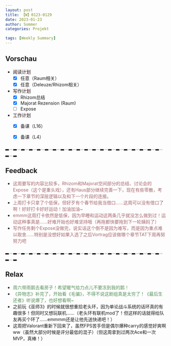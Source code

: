 ```yaml
---
layout: post
title: 【W】0123-0129
date: 2023-01-23
author: Sommer
categories: Projekt

tags: [Weekly Summary]
--- 
```



## Vorschau

- <font style="background:#fcf2f4">阅读计划</font>
  - [x] 任意（Raum相关）     
  - [x] 任意（Deleuze/Rhizom相关）                     
- <font style="background:#fcf2f4">写作计划</font>
  - [x] Rhizom总结
  - [x] Majorat Rezension (Raum)
  - [ ] Expose
- <font style="background:#fcf2f4">工作计划</font>
  - [x] 备课（L16）
  - [x] 备课（L4）


▂﹍▂﹍▂﹍▂﹍▂﹍▂﹍▂﹍▂﹍▂﹍▂﹍▂﹍▂﹍▂﹍▂﹍▂﹍▂﹍▂﹍▂﹍▂﹍▂﹍▂﹍▂

## Feedback

- <font style="color:#a66870">这周要写的内容比较多，Rhizom和Majorat空间部分的总结、讨论会的Expose（这个是重头戏），还有Haus部分继续完善一下，现在有些零散，考虑一下章节的深层逻辑以及和下一个片段的连接。</font><br>
- <font style="color:#a66870">上周打卡只拿了个低保，但好歹有个春节给我当借口……这周可以没有借口了啊！好好打卡好好运动！加油加油~</font><br>
- <font style="color:#a66870">emmm这周打卡依然是低保，因为早睡和运动这两条几乎就没怎么做到过！运动这种事真是……好难开始也好难坚持哦（再拖都快要拖到下一轮姨妈了）</font><br>
- <font style="color:#a66870">写作任务剩个Expose没做完，说实话这个倒不是因为难写，而是因为重点难以取舍……特别是没想好如果入选了之后Vortrag应该做哪个章节TAT下周再努努力吧</font><br>

▂﹍▂﹍▂﹍▂﹍▂﹍▂﹍▂﹍▂﹍▂﹍▂﹍▂﹍▂﹍▂﹍▂﹍▂﹍▂﹍▂﹍▂﹍▂﹍▂﹍▂﹍▂

## Relax

- <font style="color:#56925A">周六带雨鹅去看房子！希望暖气给力点儿不要冻到我的鹅！</font><br>
- <font style="color:#56925A">《异物志》补完了，开始看《毛骗》，不得不说这剧组真是太穷了！《最后生还者》听说爆了，也好想看啊~</font><br>
- <font style="color:#56925A"></font>之前玩《巫师3》的时候就很想重拾老头环，因为单论战斗系统的话环真的有趣很多！但同时又想玩联机……（老头环有联机mod了！但这样的话就得给队友再买个环了……emmmm还是让他先送快递吧！）<br>
- <font style="color:#56925A"></font>这周把Valorant重新下回来了，虽然FPS苦手但是偶尔爆种carry的感觉好爽啊ww（虽然大部分时候是评分最低的混子）（但这周拿到过两次Ace和一次MVP，真棒！）<br>
